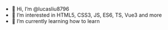 - 👋 Hi, I’m @lucasliu8796
- 👀 I’m interested in HTML5, CSS3, JS, ES6, TS, Vue3 and more
- 🌱 I’m currently learning how to learn

<!---
lucasliu8796/lucasliu8796 is a ✨ special ✨ repository because its `README.md` (this file) appears on your GitHub profile.
You can click the Preview link to take a look at your changes.
--->
